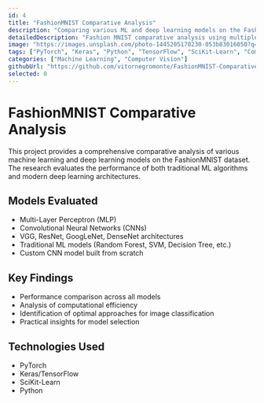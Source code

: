 ```yaml
---
id: 4
title: "FashionMNIST Comparative Analysis"
description: "Comparing various ML and deep learning models on the FashionMNIST dataset."
detailedDescription: "Fashion MNIST comparative analysis using multiple machine learning models: Multi-Layer Perceptron, CNNs (VGG, ResNet, GoogLeNet, DenseNet), a custom CNN model built from scratch, and traditional machine learning models (Random Forest, SVM, DecisionTree, KNN, AdaBoost, Naive Bayes, Logistic Regression). The project includes comprehensive performance metrics and analysis."
image: "https://images.unsplash.com/photo-1445205170230-053b83016050?q=80&w=2071&auto=format&fit=crop&ixlib=rb-4.0.3&ixid=M3wxMjA3fDB8MHxwaG90by1wYWdlfHx8fGVufDB8fHx8fA%3D%3D"
tags: ["PyTorch", "Keras", "Python", "TensorFlow", "SciKit-Learn", "Computer Vision"]
categories: ["Machine Learning", "Computer Vision"]
githubUrl: "https://github.com/vitornegromonte/FashionMNIST-ComparativeAnalysis"
selected: 0
---
```


# FashionMNIST Comparative Analysis

This project provides a comprehensive comparative analysis of various machine learning and deep learning models on the FashionMNIST dataset. The research evaluates the performance of both traditional ML algorithms and modern deep learning architectures.

## Models Evaluated

- Multi-Layer Perceptron (MLP)
- Convolutional Neural Networks (CNNs)
- VGG, ResNet, GoogLeNet, DenseNet architectures
- Traditional ML models (Random Forest, SVM, Decision Tree, etc.)
- Custom CNN model built from scratch

## Key Findings

- Performance comparison across all models
- Analysis of computational efficiency
- Identification of optimal approaches for image classification
- Practical insights for model selection

## Technologies Used

- PyTorch
- Keras/TensorFlow
- SciKit-Learn
- Python